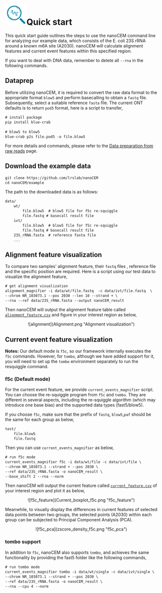 # ![logo](logo_tiny.png "nanoCEM")Quick start

This quick start guide outlines the steps to use the nanoCEM command line for analyzing our example data, which consists
of the E. coli 23S rRNA around a known m6A site (A2030). nanoCEM will calculate alignment features and current event
features within this specified region.

If you want to deal with DNA data, remember to delete all `--rna` in the following commands.

## Dataprep

[comment]: <> (Before utilizing NanoCEM, it is required to convert the raw data format to the appropriate format &#40;single-format `fast5`)

[comment]: <> (or `blow5`&#41; and perform basecalling to obtain a `fastq` file. Subsequently, select a suitable reference `fasta` file)

[comment]: <> (based on research requirements and proceed with the re-squiggle process using either `tombo` or `f5c`.)
Before utilizing nanoCEM, it is required to convert the raw data format to the appropriate format `blow5` and 
perform basecalling to obtain a `fastq` file. Subsequently, select a suitable reference `fasta` file.
The current ONT defaults is to return `pod5` format, here is a script to transfer,
    
    # install package
    pip install blue-crab

    # blow5 to blow5
    blue-crab p2s file.pod5 -o file.blow5


For more details and commands, please refer to the [Data preparation from raw reads](preparation.md) page.

## Download the example data

    git clone https://github.com/lrslab/nanoCEM
    cd nanoCEM/example

The path to the downloaded data is as follows:

    data/
        wt/
            file.blow5  # blow5 file for f5c re-squiggle
            file.fastq # basecall result file
        ivt/
            file.blow5  # blow5 file for f5c re-squiggle
            file.fastq # basecall result file
        23S_rRNA.fasta  # reference fasta file
        ...     

## Alignment feature visualization

To compare two samples' alignment feature,  their `fastq` files , reference file and the specific position are required. Here is a
script using our test data to visualize the alignment feature,

    # get alignment visualization 
    alignment_magnifier -i data/wt/file.fastq  -c data/ivt/file.fastq  \
    --chrom NR_103073.1 --pos 2030 --len 10 --strand + \
    --rna --ref data/23S_rRNA.fasta --output nanoCEM_result 

Then nanoCEM will output the alignment feature table called [`alignment_feature.csv`](output_format.md) and figure in
your interest region as below,

<center>![alignment](Alignment.png "Alignment visualization") </center>

## Current event feature visualization

 **Notes:** Our default mode is `f5c`, so our framework internally executes the `f5c` commands. 
 However, for `tombo`, although we have added support for it, you will need to set up the `tombo` environment 
 separately to run the resquiggle command.

### f5c (Default mode)
For the current event feature, we provide  `current_events_magnifier` script. You can choose the re-squiggle program
from `f5c` and `tombo`. They are different in several aspects, including the re-squiggle algorithm
(which may introduce one base bias) and the supported data types (fast5/blow5). 

If you choose `f5c`, make sure that the prefix of `fastq`, `blow5`,`paf` should be the same
for each group as below,

    test/
        file.blow5
        file.fastq

Then you can use `current_events_magnifier` as below,

    # run f5c mode
    current_events_magnifier f5c -i data/wt/file -c data/ivt/file \
    --chrom NR_103073.1 --strand + --pos 2030 \
    --ref data/23S_rRNA.fasta -o nanoCEM_result \
    --base_shift 2 --rna --norm

Then nanoCEM will output the current feature called [`current_feature.csv`](output_format.md) of your interest region
and plot it as below,

<center>![f5c_feature](Current_boxplot_f5c.png "f5c_feature") </center>

Meanwhile, to visually display the differences in current features of selected data points between two groups, the
selected points (A2030) within each group can be subjected to Principal Component Analysis (PCA).

<center>![f5c_pca](zscore_density_f5c.png "f5c_pca") </center>

### tombo support

In addition to `f5c`, nanoCEM also supports `tombo`, and achieves the same functionality by providing the fast5 folder
like the following commands,

    # run tombo mode
    current_events_magnifier tombo -i data/wt/single -c data/ivt/single \
    --chrom NR_103073.1 --strand + --pos 2030 \
    --ref data/23S_rRNA.fasta -o nanoCEM_result \
    --rna --cpu 4 --norm